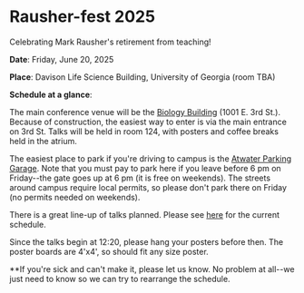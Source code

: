 # Rausher-fest 2025
Celebrating Mark Rausher's retirement from teaching!

**Date**: Friday, June 20, 2025

**Place**: Davison Life Science Building, University of Georgia (room TBA)

**Schedule at a glance**:



The main conference venue will be the [Biology Building](https://www.google.com/maps/place/Biology+Building/@39.1648848,-86.5395362,15z/data=!3m1!4b1!4m6!3m5!1s0x886c673b0cd6a7f1:0x188e43d018fc899c!8m2!3d39.1648863!4d-86.5210822!16s%2Fg%2F11pzztjw4x?entry=ttu) (1001 E. 3rd St.). Because of construction, the easiest way to enter is via the main entrance on 3rd St. Talks will be held in room 124, with posters and coffee breaks held in the atrium.

The easiest place to park if you're driving to campus is the [Atwater Parking Garage](https://www.google.com/maps/search/atwater+Parking+Garage/@39.1677561,-86.5311063,16z/data=!3m1!4b1?entry=ttu). Note that you must pay to park here if you leave before 6 pm on Friday--the gate goes up at 6 pm (it is free on weekends). The streets around campus require local permits, so please don't park there on Friday (no permits needed on weekends).

There is a great line-up of talks planned. Please see [here](https://docs.google.com/document/d/1spLdFTdgq48Zm6xpuhjHO0J6CTotknghVwTgCdLhoLc/edit) for the current schedule.

Since the talks begin at 12:20, please hang your posters before then. The poster boards are 4'x4', so should fit any size poster.

**If you're sick and can't make it, please let us know. No problem at all--we just need to know so we can try to rearrange the schedule.
